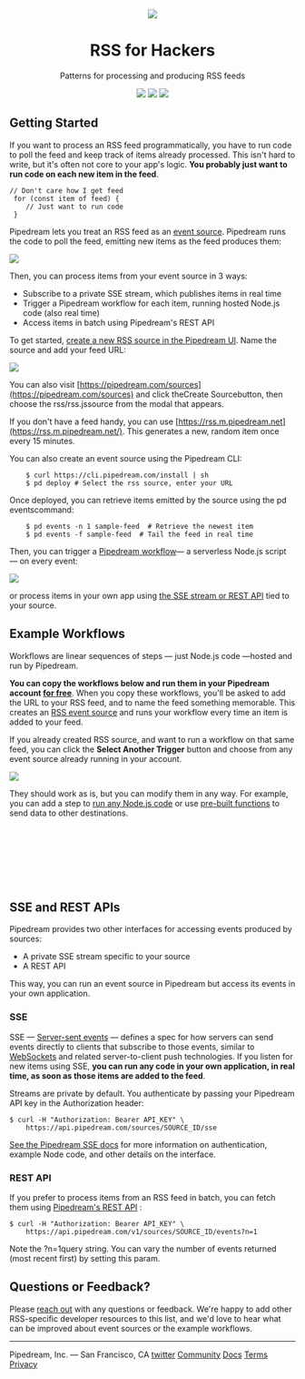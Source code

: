 <div align="center">
<img src="images/rss.png">
<h1>RSS for Hackers</h1>
<p>Patterns for processing and producing RSS feeds</p>
<p>
<img src="images/getting-started-box.jpg">
<img src="images/example-workflows-box.jpg">
<img src="images/sse-rest-api-box.jpg">
</p>
</div>

## Getting Started
If you want to process an RSS feed programmatically, you have to run code to poll the feed and keep track of items already processed. This isn't hard to write, but it's often not core to your app's logic. **You probably just want to run code on each new item in the feed**.
```
// Don't care how I get feed
 for (const item of feed) {
    // Just want to run code
 }
```
Pipedream lets you treat an RSS feed as an [event source](https://docs.pipedream.com/event-sources/). Pipedream runs the code to poll the feed, emitting new items as the feed produces them:

![](images/json-code.jpg)

Then, you can process items from your event source in 3 ways:
* Subscribe to a private SSE stream, which publishes items in real time
* Trigger a Pipedream workflow for each item, running hosted Node.js code (also real time)
* Access items in batch using Pipedream's REST API

To get started, [create a new RSS source in the Pipedream UI](https://pipedream.com/sources?action=create&url=https%3A%2F%2Fgithub.com%2FPipedreamHQ%2Fpipedream%2Fblob%2Fmaster%2Fcomponents%2Frss%2Frss.js&app=none). Name the source and add your feed URL:

![](https://rss.pipedream.com/img/rss-source-in-ui.2832e34f.png)

You can also visit [https://pipedream.com/sources](https://pipedream.com/sources) and click theCreate Sourcebutton, then choose the rss/rss.jssource from the modal that appears.

If you don't have a feed handy, you can use [https://rss.m.pipedream.net](https://rss.m.pipedream.net/). This generates a new, random item once every 15 minutes.

You can also create an event source using the Pipedream CLI:

```composer log
    $ curl https://cli.pipedream.com/install | sh
    $ pd deploy # Select the rss source, enter your URL
```
Once deployed, you can retrieve items emitted by the source using the pd eventscommand:

```composer log
    $ pd events -n 1 sample-feed  # Retrieve the newest item
    $ pd events -f sample-feed  # Tail the feed in real time
```

Then, you can trigger a [Pipedream workflow](https://pipedream.com/new)— a serverless Node.js script — on every event:

![](https://rss.pipedream.com/img/new-workflow-source.9580d516.png)

or process items in your own app using [the SSE stream or REST API](https://rss.pipedream.com/#apis) tied to your source.

## Example Workflows

Workflows are linear sequences of steps — just Node.js code —hosted and run by Pipedream.

**You can copy the workflows below and run them in your Pipedream account [for free](https://docs.pipedream.com/pricing/)**. When you copy these workflows, you'll be asked to add the URL to your RSS feed, and to name the feed something memorable. This creates an [RSS event source](https://rss.pipedream.com/#getting-started) and runs your workflow every time an item is added to your feed. 

If you already created RSS source, and want to run a workflow on that same feed, you can click the **Select Another Trigger** button and choose from any event source already running in your account.

![](https://rss.pipedream.com/img/select-another-trigger.c6bdbbb5.png)

They should work as is, but you can modify them in any way. For example, you can add a step to [run any Node.js code](https://docs.pipedream.com/workflows/steps/code/) or use [pre-built functions](https://docs.pipedream.com/workflows/steps/actions/) to send data to other destinations.

<div>
<a href="https://pipedream.com/@dylburger/rss-to-email-p_NMCqyV/readme"><img src="images/rss-to-email.jpg" alt=""></a>
<a href="https://pipedream.com/@dylan/rss-to-twitter-p_5VCkQ7/readme"><img src="images/rss-to-twitter.jpg" alt=""></a>
</div>

<div>
<a href="https://pipedream.com/@dylburger/rss-aws-sqs-p_D1CDjB/readme"><img src="images/rss-to-aws-sqs.jpg" alt=""></a>
<a href="https://pipedream.com/@dylburger/rss-aws-eventbridge-event-bus-p_JZCk29/readme"><img src="images/rss-to-aws-event-bridge.jpg" alt=""></a>
</div>

<div>
<a href="https://pipedream.com/@dylburger/rss-aws-lambda-p_ZJC9BG/readme"><img src="images/rss-to-aws-lambda.jpg" alt=""></a>
<a href="https://pipedream.com/@dylburger/rss-http-request-p_MOCq8K/readme"><img src="images/rss-to-webhook.jpg" alt=""></a>
</div>

<div>
<a href="https://pipedream.com/@dylburger/rss-slack-p_YyCDyK/readme"><img src="images/rss-to-slack.jpg" alt=""></a>
<a href="https://pipedream.com/@dylburger/rss-discord-p_7NCWrm/readme"><img src="images/rss-to-discord.jpg" alt=""></a>
</div>

<div>
<a href="https://pipedream.com/@dylburger/rss-telegram-p_PACwrm/readme"><img src="images/rss-to-telegram.jpg" alt=""></a>
<a href="https://pipedream.com/@dylburger/rss-to-google-sheets-p_ezCqGG/readme"><img src="images/rss-to-google.jpg" alt=""></a>
</div>

<div>
<a href="https://pipedream.com/@dylburger/generate-an-rss-feed-from-http-post-requests-retrieve-via-get-request-p_n1CrQG/readme"><img src="images/http-to-rss.jpg" alt=""></a>
<a href="https://pipedream.com/@dylburger/rss-to-browserless-to-s3-p_95Cv5z/readme"><img src="images/rss-to-browserless.jpg" alt=""></a>
</div>

## SSE and REST APIs

Pipedream provides two other interfaces for accessing events produced by sources: 

* A private SSE stream specific to your source
* A REST API

This way, you can run an event source in Pipedream but access its events in your own application.

### SSE

SSE — [Server-sent events](https://developer.mozilla.org/en-US/docs/Web/API/Server-sent_events) — defines a spec for how servers can send events directly to clients that subscribe to those events, similar to [WebSockets](https://developer.mozilla.org/en-US/docs/Web/API/WebSockets_API) and related server-to-client push technologies. If you listen for new items using SSE, **you can run any code in your own application, in real time, as soon as those items are added to the feed**.

Streams are private by default. You authenticate by passing your Pipedream API key in the Authorization header:

```composer log
$ curl -H "Authorization: Bearer API_KEY" \
    https://api.pipedream.com/sources/SOURCE_ID/sse
```

[See the Pipedream SSE docs](https://docs.pipedream.com/api/sse) for more information on authentication, example Node code, and other details on the interface.

### REST API

If you prefer to process items from an RSS feed in batch, you can fetch them using [Pipedream's REST API](https://docs.pipedream.com/api/rest/) :

```composer log
$ curl -H "Authorization: Bearer API_KEY" \
    https://api.pipedream.com/v1/sources/SOURCE_ID/events?n=1
```

Note the ?n=1query string. You can vary the number of events returned (most recent first) by setting this param.

## Questions or Feedback?

Please [reach out](https://docs.pipedream.com/support/) with any questions or feedback. We're happy to add other RSS-specific developer resources to this list, and we'd love to hear what can be improved about event sources or the example workflows.

<hr>

Pipedream, Inc. — San Francisco, CA [twitter](https://twitter.com/PipedreamHQ) [Community](https://pipedream.com/community) [Docs](https://docs.pipedream.com/) [Terms](https://pipedream.com/terms) [Privacy](https://pipedream.com/privacy)